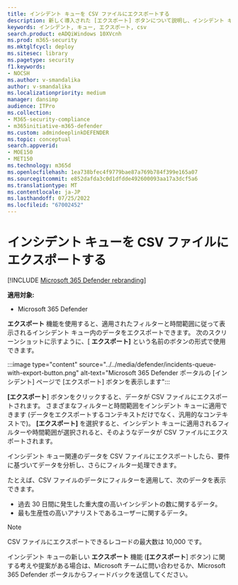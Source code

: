 ```yaml
---
title: インシデント キューを CSV ファイルにエクスポートする
description: 新しく導入された [エクスポート] ボタンについて説明し、インシデント キュー関連のデータを CSV ファイルに移行する
keywords: インシデント, キュー, エクスポート, csv
search.product: eADQiWindows 10XVcnh
ms.prod: m365-security
ms.mktglfcycl: deploy
ms.sitesec: library
ms.pagetype: security
f1.keywords:
- NOCSH
ms.author: v-smandalika
author: v-smandalika
ms.localizationpriority: medium
manager: dansimp
audience: ITPro
ms.collection:
- M365-security-compliance
- m365initiative-m365-defender
ms.custom: admindeeplinkDEFENDER
ms.topic: conceptual
search.appverid:
- MOE150
- MET150
ms.technology: m365d
ms.openlocfilehash: 1ea738bfec4f9779bae87a769b784f399e165a07
ms.sourcegitcommit: e852dafda3c0d1dfdde492600093aa17a3dcf5a6
ms.translationtype: MT
ms.contentlocale: ja-JP
ms.lasthandoff: 07/25/2022
ms.locfileid: "67002452"
---
```

# <a name="export-incidents-queue-to-csv-files"></a>インシデント キューを CSV ファイルにエクスポートする

[!INCLUDE [Microsoft 365 Defender rebranding](../includes/microsoft-defender.md)]


**適用対象:**
- Microsoft 365 Defender

**エクスポート** 機能を使用すると、適用されたフィルターと時間範囲に従って表示されるインシデント キュー内のデータをエクスポートできます。 次のスクリーンショットに示すように、[ **エクスポート]** という名前のボタンの形式で使用できます。

:::image type="content" source="../../media/defender/incidents-queue-with-export-button.png" alt-text="Microsoft 365 Defender ポータルの [インシデント] ページで [エクスポート] ボタンを表示します":::

**[エクスポート**] ボタンをクリックすると、データが CSV ファイルにエクスポートされます。 さまざまなフィルターと時間範囲をインシデント キューに適用できます (データをエクスポートするコンテキストだけでなく、汎用的なコンテキストで)。 **[エクスポート]** を選択すると、インシデント キューに適用されるフィルターや時間範囲が選択されると、そのようなデータが CSV ファイルにエクスポートされます。

インシデント キュー関連のデータを CSV ファイルにエクスポートしたら、要件に基づいてデータを分析し、さらにフィルター処理できます。

たとえば、CSV ファイルのデータにフィルターを適用して、次のデータを表示できます。
- 過去 30 日間に発生した重大度の高いインシデントの数に関するデータ。
- 最も生産性の高いアナリストであるユーザーに関するデータ。

> [!NOTE]
> CSV ファイルにエクスポートできるレコードの最大数は 10,000 です。 

インシデント キューの新しい **エクスポート** 機能 (**[エクスポート**] ボタン) に関する考えや提案がある場合は、Microsoft チームに問い合わせるか、Microsoft 365 Defender ポータルからフィードバックを送信してください。

